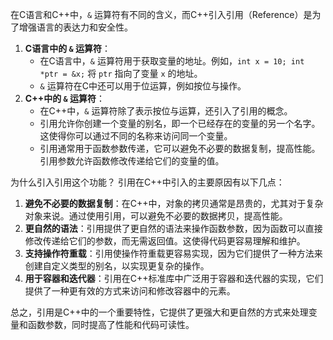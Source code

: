 在C语言和C++中，`&` 运算符有不同的含义，而C++引入引用（Reference）是为了增强语言的表达力和安全性。

1. **C语言中的 `&` 运算符**：
   - 在C语言中，`&` 运算符用于获取变量的地址。例如，`int x = 10; int *ptr = &x;` 将 `ptr` 指向了变量 `x` 的地址。
   - `&` 运算符在C中还可以用于位运算，例如按位与操作。
2. **C++中的 `&` 运算符**：
   - 在C++中，`&` 运算符除了表示按位与运算，还引入了引用的概念。
   - 引用允许你创建一个变量的别名，即一个已经存在的变量的另一个名字。这使得你可以通过不同的名称来访问同一个变量。
   - 引用通常用于函数参数传递，它可以避免不必要的数据复制，提高性能。引用参数允许函数修改传递给它们的变量的值。

为什么引入引用这个功能？ 引用在C++中引入的主要原因有以下几点：

1. **避免不必要的数据复制**：在C++中，对象的拷贝通常是昂贵的，尤其对于复杂对象来说。通过使用引用，可以避免不必要的数据拷贝，提高性能。
2. **更自然的语法**：引用提供了更自然的语法来操作函数参数，因为函数可以直接修改传递给它们的参数，而无需返回值。这使得代码更容易理解和维护。
3. **支持操作符重载**：引用使操作符重载更容易实现，因为它们提供了一种方法来创建自定义类型的别名，以实现更复杂的操作。
4. **用于容器和迭代器**：引用在C++标准库中广泛用于容器和迭代器的实现，它们提供了一种更有效的方式来访问和修改容器中的元素。

总之，引用是C++中的一个重要特性，它提供了更强大和更自然的方式来处理变量和函数参数，同时提高了性能和代码可读性。